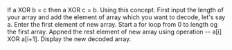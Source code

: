If a XOR b = c then a XOR c = b. Using this concept.
First input the length of your array and add the element of array which you want to decode, let's say a.
Enter the first element of new array.
Start a for loop from 0 to length og the first array.
Appned the rest element of new array using operation -- a[i] XOR a[i+1].
Display the new decoded array.
